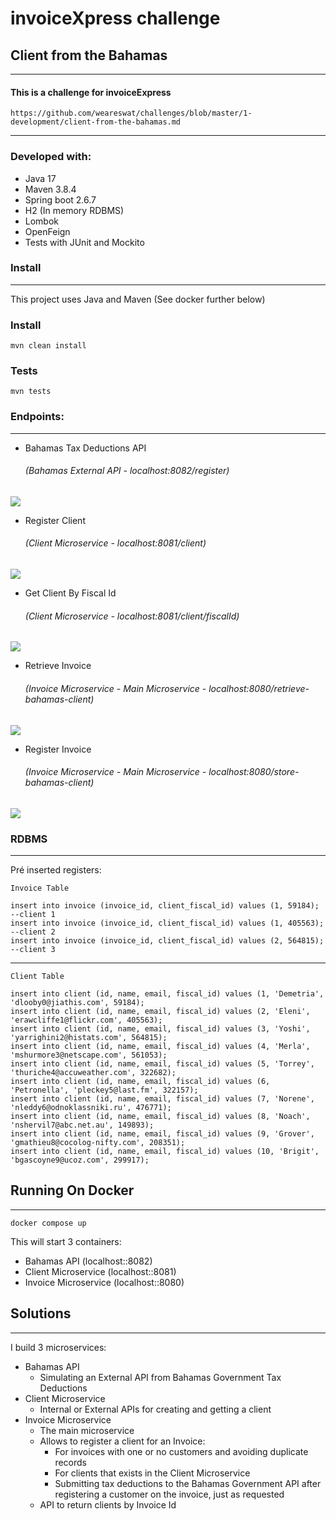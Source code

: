 # invoiceXpress challenge

## Client from the Bahamas

___

#### This is a challenge for invoiceExpress

    https://github.com/weareswat/challenges/blob/master/1-development/client-from-the-bahamas.md 

___

### Developed with:

* Java 17
* Maven 3.8.4
* Spring boot 2.6.7
* H2 (In memory RDBMS)
* Lombok
* OpenFeign
* Tests with JUnit and Mockito

### Install

___
This project uses Java and Maven
(See docker further below)

### Install

    mvn clean install


### Tests


    mvn tests

### Endpoints:

___ 

* Bahamas Tax Deductions API
  ###### (Bahamas External API - localhost:8082/register)
![](https://media0.giphy.com/media/aguNS13Fp2srFMMDbp/giphy.gif?cid=790b761143232fff3b73bdaa1cd12dd8903dff2b42ba337e&rid=giphy.gif&ct=g)
* Register Client
  ###### (Client Microservice - localhost:8081/client)
![](https://media0.giphy.com/media/pGyT3cSjKoAUudDyAH/giphy.gif?cid=790b76111a2a59ea0e196b9d0e845d1c6ba550e135052dd2&rid=giphy.gif&ct=g)
* Get Client By Fiscal Id
  ###### (Client Microservice - localhost:8081/client/fiscalId)
![](https://media1.giphy.com/media/Thq0hatwUPaSKqZ4Eg/giphy.gif?cid=790b76111401e44b5672b20d772661502384aecea4a1ef92&rid=giphy.gif&ct=g)
* Retrieve Invoice
  ###### (Invoice Microservice - Main Microservice - localhost:8080/retrieve-bahamas-client)
![](https://media1.giphy.com/media/bxbH3amGd79Bqqvhmi/giphy.gif?cid=790b76118c0506e1c6a28475e8cf89ebc8de99cd4a1637b0&rid=giphy.gif&ct=g)
* Register Invoice
  ###### (Invoice Microservice - Main Microservice - localhost:8080/store-bahamas-client)
![](https://media4.giphy.com/media/RFya14lExDciw0QZkD/giphy.gif?cid=790b761172b18233c02b5271a506961dbb2445e5fa6a35dd&rid=giphy.gif&ct=g)

### RDBMS
___ 

Pré inserted registers:

    Invoice Table

    insert into invoice (invoice_id, client_fiscal_id) values (1, 59184); --client 1
    insert into invoice (invoice_id, client_fiscal_id) values (1, 405563); --client 2
    insert into invoice (invoice_id, client_fiscal_id) values (2, 564815); --client 3

___ 
    Client Table

    insert into client (id, name, email, fiscal_id) values (1, 'Demetria', 'dlooby0@jiathis.com', 59184);
    insert into client (id, name, email, fiscal_id) values (2, 'Eleni', 'erawcliffe1@flickr.com', 405563);
    insert into client (id, name, email, fiscal_id) values (3, 'Yoshi', 'yarrighini2@histats.com', 564815);
    insert into client (id, name, email, fiscal_id) values (4, 'Merla', 'mshurmore3@netscape.com', 561053);
    insert into client (id, name, email, fiscal_id) values (5, 'Torrey', 'thuriche4@accuweather.com', 322682);
    insert into client (id, name, email, fiscal_id) values (6, 'Petronella', 'pleckey5@last.fm', 322157);
    insert into client (id, name, email, fiscal_id) values (7, 'Norene', 'nleddy6@odnoklassniki.ru', 476771);
    insert into client (id, name, email, fiscal_id) values (8, 'Noach', 'nshervil7@abc.net.au', 149893);
    insert into client (id, name, email, fiscal_id) values (9, 'Grover', 'gmathieu8@cocolog-nifty.com', 208351);
    insert into client (id, name, email, fiscal_id) values (10, 'Brigit', 'bgascoyne9@ucoz.com', 299917);


## Running On Docker
___
    docker compose up

This will start 3 containers:
* Bahamas API (localhost::8082)
* Client Microservice (localhost::8081)
* Invoice Microservice (localhost::8080)

## Solutions
___ 
I build 3 microservices:

* Bahamas API
    * Simulating an External API from Bahamas Government Tax Deductions
* Client Microservice
    * Internal or External APIs for creating and getting a client
* Invoice Microservice
    * The main microservice
    * Allows to register a client for an Invoice:
        * For invoices with one or no customers and avoiding duplicate records
        * For clients that exists in the Client Microservice
        * Submitting tax deductions to the Bahamas Government API after registering a customer on the invoice, just as requested
    * API to return clients by Invoice Id
